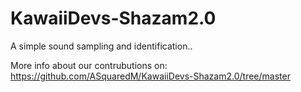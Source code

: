 # KawaiiDevs-Shazam2.0
A simple sound sampling and identification..

More info about our contrubutions on:
https://github.com/ASquaredM/KawaiiDevs-Shazam2.0/tree/master
